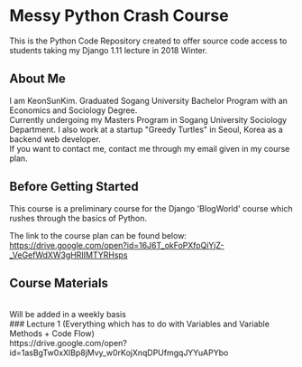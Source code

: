 # Messy Python Crash Course

This is the Python Code Repository created to offer source code access to students taking my Django 1.11 lecture in 2018 Winter.

## About Me

I am KeonSunKim. Graduated Sogang University Bachelor Program with an Economics and Sociology Degree. 
<br>
Currently undergoing my Masters Program in Sogang University Sociology Department. I also work at a startup "Greedy Turtles" in Seoul, Korea as a backend web developer. 
<br>
If you want to contact me, contact me through my email given in my course plan.

## Before Getting Started

This course is a preliminary course for the Django 'BlogWorld' course which rushes through the basics of Python.

The link to the course plan can be found below:
<br>
https://drive.google.com/open?id=16J6T_okFoPXfoQiYjZ-_VeGefWdXW3gHRIIMTYRHsps 


## Course Materials 
<br>
Will be added in a weekly basis

<br>
### Lecture 1 (Everything which has to do with Variables and Variable Methods + Code Flow)
<br>
https://drive.google.com/open?id=1asBgTw0xXlBp8jMvy_w0rKojXnqDPUfmgqJYYuAPYbo


